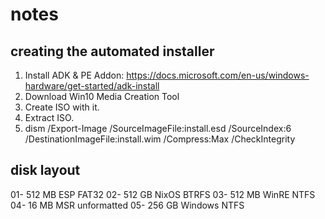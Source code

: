 # notes

## creating the automated installer

1. Install ADK & PE Addon: https://docs.microsoft.com/en-us/windows-hardware/get-started/adk-install
2. Download Win10 Media Creation Tool
3. Create ISO with it.
4. Extract ISO.
5. dism /Export-Image /SourceImageFile:install.esd /SourceIndex:6 /DestinationImageFile:install.wim /Compress:Max /CheckIntegrity


## disk layout

01-  512 MB  ESP      FAT32
02-  512 GB  NixOS    BTRFS
03-  512 MB  WinRE    NTFS
04-   16 MB  MSR      unformatted
05-  256 GB  Windows  NTFS
